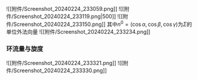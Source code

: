 

![[附件/Screenshot_20240224_233059.png]]
![[附件/Screenshot_20240224_233119.png|500]]
![[附件/Screenshot_20240224_233150.png]]
	其中$n^{0}=(\cos \alpha,\cos \beta ,\cos \gamma)$为$\Sigma$的单位外法向量
![[附件/Screenshot_20240224_233234.png]]

### 环流量与旋度
![[附件/Screenshot_20240224_233321.png]]
![[附件/Screenshot_20240224_233330.png]]
